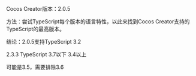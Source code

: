 Cocos Creator版本：2.0.5

方法：尝试TypeScript每个版本的语言特性，以此来找到Cocos Creator支持的TypeScript的最高版本。

结论：2.0.5支持TypeScript 3.2



2.3.3  TypeScript 3.7以下  3.4以上

可能是3.5，需要排除3.6

